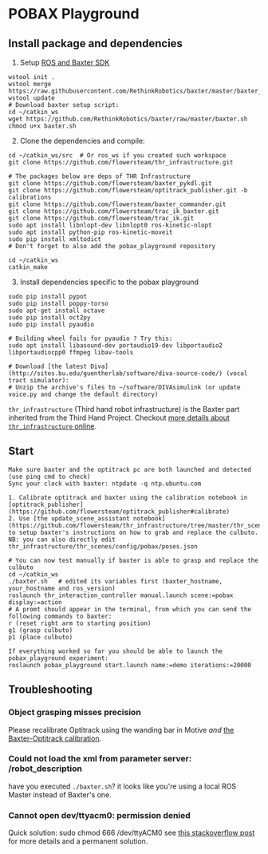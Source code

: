 # POBAX Playground
## Install package and dependencies

1. Setup [ROS and Baxter SDK](http://sdk.rethinkrobotics.com/wiki/Workstation_Setup)
```
wstool init .
wstool merge https://raw.githubusercontent.com/RethinkRobotics/baxter/master/baxter_sdk.rosinstall
wstool update
# Download baxter setup script:
cd ~/catkin_ws
wget https://github.com/RethinkRobotics/baxter/raw/master/baxter.sh
chmod u+x baxter.sh
```

2. Clone the dependencies and compile:
```
cd ~/catkin_ws/src  # Or ros_ws if you created such workspace
git clone https://github.com/flowersteam/thr_infrastructure.git

# The packages below are deps of THR Infrastructure
git clone https://github.com/flowersteam/baxter_pykdl.git
git clone https://github.com/flowersteam/optitrack_publisher.git -b calibrations
git clone https://github.com/flowersteam/baxter_commander.git
git clone https://github.com/flowersteam/trac_ik_baxter.git
git clone https://github.com/flowersteam/trac_ik.git
sudo apt install libnlopt-dev libnlopt0 ros-kinetic-nlopt
sudo apt install python-pip ros-kinetic-moveit
sudo pip install xmltodict
# Don't forget to also add the pobax_playground repository 

cd ~/catkin_ws
catkin_make
```
3. Install dependencies specific to the pobax playground 
```
sudo pip install pypot
sudo pip install poppy-torso
sudo apt-get install octave
sudo pip install oct2py
sudo pip install pyaudio

# Building wheel fails for pyaudio ? Try this:
sudo apt install libasound-dev portaudio19-dev libportaudio2 libportaudiocpp0 ffmpeg libav-tools

# Download [the latest Diva](http://sites.bu.edu/guentherlab/software/diva-source-code/) (vocal tract simulator): 
# Unzip the archive's files to ~/software/DIVAsimulink (or update voice.py and change the default directory)
```

`thr_infrastructure` (Third hand robot infrastructure) is the Baxter part inherited from the Third Hand Project.
Checkout [more details about `thr_infrastructure` online](https://github.com/flowersteam/thr_infrastructure#third-hand-robot-infrastructure).


## Start
```
Make sure baxter and the optitrack pc are both launched and detected (use ping cmd to check)
Sync your clock with baxter: ntpdate -q ntp.ubuntu.com

1. Calibrate optitrack and baxter using the calibration notebook in [optitrack_publisher](https://github.com/flowersteam/optitrack_publisher#calibrate)
2. Use [the update_scene_assistant notebook](https://github.com/flowersteam/thr_infrastructure/tree/master/thr_scenes/config/pobax) to setup baxter's instructions on how to grab and replace the culbuto.
NB: you can also directly edit thr_infrastructure/thr_scenes/config/pobax/poses.json

# You can now test manually if baxter is able to grasp and replace the culbuto
cd ~/catkin_ws
./baxter.sh   # edited its variables first (baxter_hostname, your_hostname and ros_version)
roslaunch thr_interaction_controller manual.launch scene:=pobax display:=action
# A promt should appear in the terminal, from which you can send the following commands to baxter:
r (reset right arm to starting position)
g1 (grasp culbuto)
p1 (place culbuto)

If everything worked so far you should be able to launch the pobax_playground experiment:
roslaunch pobax_playground start.launch name:=demo iterations:=20000
```
## Troubleshooting
### Object grasping misses precision
Please recalibrate Optitrack using the wanding bar in Motive *and* [the Baxter-Optitrack calibration](https://github.com/flowersteam/optitrack_publisher#calibrate).

### Could not load the xml from parameter server: /robot_description
have you executed `./baxter.sh`? it looks like you're using a local ROS Master instead of Baxter's one.

### Cannot open dev/ttyacm0: permission denied
Quick solution: sudo chmod 666 /dev/ttyACM0
see [this stackoverflow post](https://stackoverflow.com/questions/27858041/oserror-errno-13-permission-denied-dev-ttyacm0-using-pyserial-from-pyth) for more details and a permanent solution.
